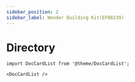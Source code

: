 ```yaml
---
sidebar_position: 2
sidebar_label: Wonder Building Kit(EF08239)
---
```



# Directory

```mdx-code-block
import DocCardList from '@theme/DocCardList';

<DocCardList />
```

